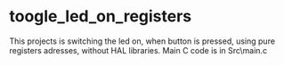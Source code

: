 # toogle_led_on_registers
This projects is switching the led on, when button is pressed, using pure registers adresses, without  HAL libraries.
Main C code is in Src\main.c
